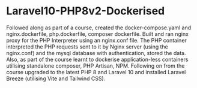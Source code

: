 # Laravel10-PHP8v2-Dockerised
Followed along as part of a course, created the docker-compose.yaml and nginx.dockerfile, php.dockerfile, composer dockerfile.
Built and ran nginx proxy for the PHP Interpreter using an nginx.conf file.
The PHP container interpreted the PHP requests sent to it by Nginx server (using the nginx.conf) and the mysql database with authentication, stored the data.
Also, as part of the course learnt to dockerise application-less containers utilising standalone composer, PHP Artisan, NPM.
Following on from the course upgraded to the latest PHP 8 and Laravel 10 and installed Laravel Breeze (utilising Vite and Tailwind CSS).
